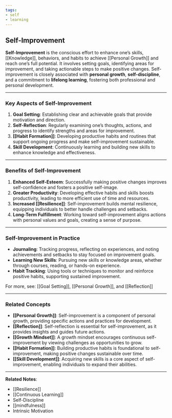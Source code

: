 ```yaml
---
tags:
- self
- learning
---
```


## Self-Improvement

**Self-Improvement** is the conscious effort to enhance one’s skills, [[Knowledge]], behaviors, and habits to achieve [[Personal Growth]] and reach one’s full potential. It involves setting goals, identifying areas for improvement, and taking actionable steps to make positive changes. Self-improvement is closely associated with **personal growth**, **self-discipline**, and a commitment to **lifelong learning**, fostering both professional and personal development.

---

### Key Aspects of Self-Improvement

1. **Goal Setting**: Establishing clear and achievable goals that provide motivation and direction.
2. **Self-Reflection**: Regularly examining one’s thoughts, actions, and progress to identify strengths and areas for improvement.
3. **[[Habit Formation]]**: Developing productive habits and routines that support ongoing progress and make self-improvement sustainable.
4. **Skill Development**: Continuously learning and building new skills to enhance knowledge and effectiveness.

---

### Benefits of Self-Improvement

1. **Enhanced Self-Esteem**: Successfully making positive changes improves self-confidence and fosters a positive self-image.
2. **Greater Productivity**: Developing effective habits and skills boosts productivity, leading to more efficient use of time and resources.
3. **Increased [[Resilience]]**: Self-improvement builds mental resilience, equipping individuals to better handle challenges and setbacks.
4. **Long-Term Fulfillment**: Working toward self-improvement aligns actions with personal values and goals, creating a sense of purpose.

---

### Self-Improvement in Practice

- **Journaling**: Tracking progress, reflecting on experiences, and noting achievements and setbacks to stay focused on improvement goals.
- **Learning New Skills**: Pursuing new skills or knowledge areas, whether through courses, reading, or hands-on experience.
- **Habit Tracking**: Using tools or techniques to monitor and reinforce positive habits, supporting sustained improvement.

For more, see: [[Goal Setting]], [[Personal Growth]], and [[Reflection]]

---

### Related Concepts

- **[[Personal Growth]]**: Self-improvement is a component of personal growth, providing specific actions and practices for development.
- **[[Reflection]]**: Self-reflection is essential for self-improvement, as it provides insights and guides future actions.
- **[[Growth Mindset]]**: A growth mindset encourages continuous self-improvement by viewing challenges as opportunities to grow.
- **[[Habit Formation]]**: Building productive habits is foundational to self-improvement, making positive changes sustainable over time.
- **[[Skill Development]]**: Acquiring new skills is a core aspect of self-improvement, enabling individuals to expand their abilities.

---

**Related Notes**:
- [[Resilience]]
- [[Continuous Learning]]
- Self-Discipline
- [[mindfulness]]
- Intrinsic Motivation
